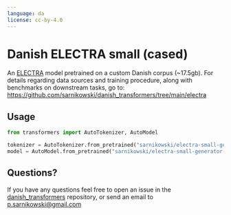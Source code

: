 ```yaml
---
language: da
license: cc-by-4.0
---
```


# Danish ELECTRA small (cased)

An [ELECTRA](https://arxiv.org/abs/2003.10555) model pretrained on a custom Danish corpus (~17.5gb). 
For details regarding data sources and training procedure, along with benchmarks on downstream tasks, go to: https://github.com/sarnikowski/danish_transformers/tree/main/electra 

## Usage

```python
from transformers import AutoTokenizer, AutoModel

tokenizer = AutoTokenizer.from_pretrained("sarnikowski/electra-small-generator-da-256-cased")
model = AutoModel.from_pretrained("sarnikowski/electra-small-generator-da-256-cased")
```

## Questions?

If you have any questions feel free to open an issue in the [danish_transformers](https://github.com/sarnikowski/danish_transformers) repository, or send an email to p.sarnikowski@gmail.com
